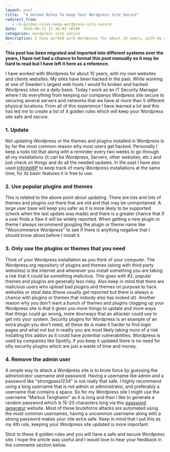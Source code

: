 ```yaml
---
layout: post
title:  "4 Golden Rules To Keep Your Wordpress Site Secure"
redirect_from:
   - /4-golden-rules-keep-wordpress-site-secure
date:   2016-06-11 17:36:01 +0100
categories: wordpress site secure
description: I have worked with Wordpress for about 10 years, with my own websites and clients websites. My sites have been hacked in the past. While working at one of Sweden's largest web hosts I would fix broken...
---
```


**This post has been migrated and imported into different systems over the years, I have not had a chance to format this post manually so it may be hard to read but I have left it here as a reference.**

I have worked with Wordpress for about 10 years, with my own websites and clients websites. My sites have been hacked in the past. While working at one of Sweden's largest web hosts I would fix broken and hacked Wordpress sites on a daily basis. Today I work as an IT Security Manager where I do everything from keeping our companys Wordpress site secure to securing several servers and networks that we have at more than 5 different physical locations. From all of this experience I have learned a lot and this has led me to create a list of 4 golden rules which will keep your Wordpress site safe and secure.

### 1. Update

  
 Not updating Wordpress or the themes and plugins installed in Wordpress is by far the most common reason why most users get hacked. Personally I keep a todo list that along with a reminder every two weeks to go through all my installations (it can be Wordpress, Servers, other websites, etc.) and just check on things and do all the needed updates. In the past I have also used [InfiniteWP](https://infinitewp.com/) to keep track of many Wordpress installations at the same time, for its basic features it is free to use.  
### 2. Use popular plugins and themes

  
 This is related to the above point about updating. There are lots and lots of themes and plugins out there that are old and that may be unmaintained. A large user base will keep you safer as it is more likely to be supported (check when the last update was made) and there is a greater chance that if a user finds a flaw it will be widely reported. When getting a new plugin or theme I always recommend googling the plugin or theme name like "Woocommerce Wordpress" to see if there is anything negative that I should know about before I install it.  
### 3. Only use the plugins or themes that you need

  
 Think of your Wordpress installation as you think of your computer. The Wordpress.org repository of plugins and themes (along with third party websites) is the internet and whenever you install something you are taking a risk that it could be something malicious. This goes with #2, popular themes and plugins are generally less risky. Also keep in mind that there are malicious users who upload bad plugins and themes on purpose to hack websites or steal data (these usually get reported but there is always a chance with plugins or themes that nobody else has looked at). Another reason why you don't want a bunch of themes and plugins clogging up your Wordpress site is that it gives you more things to update and more ways that things could go wrong, more doorways that an attacker could use to get into your system. Security plugins for Wordpress is an example of an extra plugin you don't need, all these do is make it harder to find login pages and what not but in reality you are most likely taking more of a risk installing this addon as it could have potential vulnerabilities. Wordpress is used by companies like Spotify, if you keep it updated there is no need for silly security plugins which are just a waste of time and money.  
### 4. Remove the admin user

  
 A simple way to attack a Wordpress site is to brute force by guessing the administrator username and password. Having a username like admin and a password like "strongpass1234" is not really that safe. I highly recommend using a long username that is not admin or administrator, and preferably a username that contains a space. So for my Wordpress site I might use the username "Markus Tenghamn" as it is long and then I like to generate a random password which is 15-20 characters long via this [password generator](http://strongpasswordgenerator.com/) website. Most of these bruteforce attacks are automated using the most common usernames, having a uncommon username along with a strong password makes your site extra safe. Keep in mind that I put this as my 4th rule, keeping your Wordpress site updated is more important.  
  
 Stick to these 4 golden rules and you will have a safe and secure Wordpress site. I hope the article was useful and I would love to hear your feedback in the comments section below.